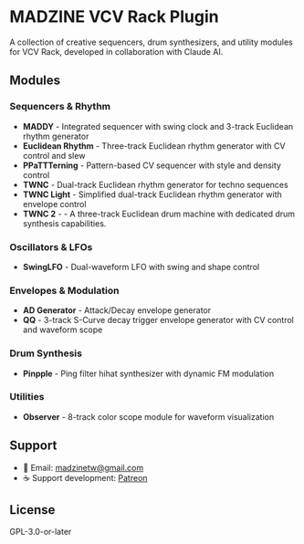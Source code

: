 # MADZINE VCV Rack Plugin

A collection of creative sequencers, drum synthesizers, and utility modules for VCV Rack, developed in collaboration with Claude AI.

## Modules

### Sequencers & Rhythm
- **MADDY** - Integrated sequencer with swing clock and 3-track Euclidean rhythm generator
- **Euclidean Rhythm** - Three-track Euclidean rhythm generator with CV control and slew
- **PPaTTTerning** - Pattern-based CV sequencer with style and density control
- **TWNC** - Dual-track Euclidean rhythm generator for techno sequences
- **TWNC Light** - Simplified dual-track Euclidean rhythm generator with envelope control
- **TWNC 2** - - A three-track Euclidean drum machine with dedicated drum synthesis capabilities.

### Oscillators & LFOs
- **SwingLFO** - Dual-waveform LFO with swing and shape control

### Envelopes & Modulation
- **AD Generator** - Attack/Decay envelope generator
- **QQ** - 3-track S-Curve decay trigger envelope generator with CV control and waveform scope

### Drum Synthesis
- **Pinpple** - Ping filter hihat synthesizer with dynamic FM modulation

### Utilities
- **Observer** - 8-track color scope module for waveform visualization

## Support

- 📧 Email: madzinetw@gmail.com
- ☕ Support development: [Patreon](https://www.patreon.com/c/madzinetw)

## License

GPL-3.0-or-later
